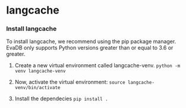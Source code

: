 # langcache

### Install langcache
To install langcache, we recommend using the pip package manager. EvaDB only supports Python versions greater than or equal to 3.6 or greater.

1. Create a new virtual environment called langcache-venv.
```python -m venv langcache-venv```

2. Now, activate the virtual environment:
```source langcache-venv/bin/activate```

3. Install the dependecies
```pip install .```

